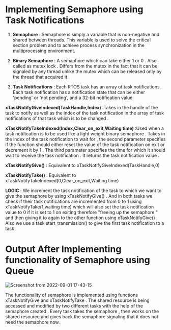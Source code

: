 # Implementing Semaphore using Task Notifications 

1. **Semaphore** : Semaphore is simply a variable that is non-negative and shared between threads.
This variable is used to solve the critical section problem and to achieve process synchronization in the multiprocessing environment.
 
2. **Binary Semaphore** :  A semaphore which can take either 1 or 0 . Also called as mutex lock . Differs from the mutex in the fact that it can be signaled
by any thread unlike the mutex which can be released only by the thread that acquired it .

3. **Task Notifications** : Each RTOS task has an array of task notifications. Each task notification has a notification state that can be either 'pending' or 'not pending', and a 32-bit notification value.

**xTaskNotifyGiveIndexed(TaskHandle,Index)** :Takes in the handle of the task to notify as well as the index of the task notification in the array of task notifications 
of that task which is to be changed . 

**xTaskNotifyTakeIndexed(Index,Clear_on_exit,Waiting time)** :Used when a task notification is to be used like a light weight binary semaphore . Takes in the index of the task notification to wait for , the second parameter specifies if the function should either reset the value of the task notification on exit 
or decrement it by 1 . The third parameter specifies the time for which it should wait to receive the task notification . It returns the task notification value . 

**xTaskNotifyGive()** : Equivalent to xTaskNotifyGiveIndexed(TaskHandle,0)

**xTaskNotifyTake()** : Equivalent to xTaskNotifyTakeIndexed(0,Clear_on_exit,Waiting time)
 
**LOGIC** : We increment the task notification of the task to which we want to give the semaphore by using xTaskNotifyGive() . And in both tasks we check
if their task notifications are incremented from 0 to 1 using xTaskNotifyTake(1,waiting time) which will also set the task notification value to 0 if 
it is set to 1 on exiting therefore "freeing up the semaphore " and then giving it to again to the other function using xTaskNotifyGive() . Also we use a task start_transmission() to give the first task notification to a task .

# Output After Implementing functionality of Semaphore using Queue

![Screenshot from 2022-09-01 17-43-15](https://user-images.githubusercontent.com/111511248/187911534-48ea1e6a-d51c-4066-a88b-1db80124e550.png)



The functionality of semaphore is implemented using functions xTaskNotifyGive and xTaskNotifyTake . The shared resource is being accessed and modified by two different tasks with the help of the semaphore created . Every task takes the semaphore , then works on the shared resource and gives back the semaphore signaling that it does not need the semaphore now.

